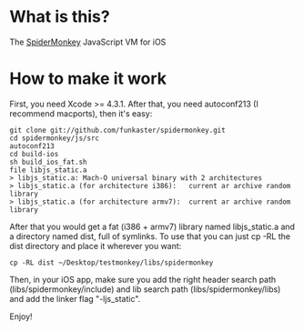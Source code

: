 # What is this?

The [SpiderMonkey](https://developer.mozilla.org/En/SpiderMonkey/) JavaScript VM for iOS

# How to make it work

First, you need Xcode >= 4.3.1. After that, you need autoconf213 (I recommend macports), then it's easy:

    git clone git://github.com/funkaster/spidermonkey.git
    cd spidermonkey/js/src
    autoconf213
    cd build-ios
    sh build_ios_fat.sh
    file libjs_static.a
    > libjs_static.a: Mach-O universal binary with 2 architectures
    > libjs_static.a (for architecture i386):	current ar archive random library
    > libjs_static.a (for architecture armv7):	current ar archive random library

After that you would get a fat (i386 + armv7) library named libjs_static.a and a directory named dist, full of symlinks. To use that you can just cp -RL the dist directory and place it wherever you want:

    cp -RL dist ~/Desktop/testmonkey/libs/spidermonkey

Then, in your iOS app, make sure you add the right header search path (libs/spidermonkey/include) and lib search path (libs/spidermonkey/libs) and add the linker flag "-ljs_static".

Enjoy!